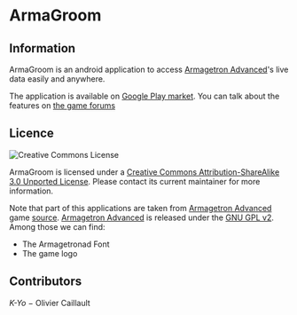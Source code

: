 ArmaGroom
==========

Information
-----------

ArmaGroom is an android application to access [Armagetron Advanced][]'s live data easily and anywhere.

The application is available on [Google Play market](https://play.google.com/store/apps/details?id=org.armagetronad.groom). You can talk about the features on [the game forums](http://forums3.armagetronad.net/viewtopic.php?f=4&t=22749)

Licence
-------

![Creative Commons License](http://i.creativecommons.org/l/by-sa/3.0/88x31.png)

ArmaGroom is licensed under a [Creative Commons Attribution-ShareAlike 3.0 Unported License](http://creativecommons.org/licenses/by-sa/3.0/deed.en_US).
Please contact its current maintainer for more information.

Note that part of this applications are taken from [Armagetron Advanced][] game [source](https://launchpad.net/armagetronad). [Armagetron Advanced][] is released under the [GNU GPL v2][].
Among those we can find:
- The Armagetronad Font
- The game logo

Contributors
------------

*K-Yo* − Olivier Caillault

<!--- links -->
[Armagetron Advanced]: http://www.armagetronad.net/ "Armagetron Advanced"
[GNU GPL v2]: http://www.gnu.org/licenses/gpl-2.0.html "GNU General Public Licence"
